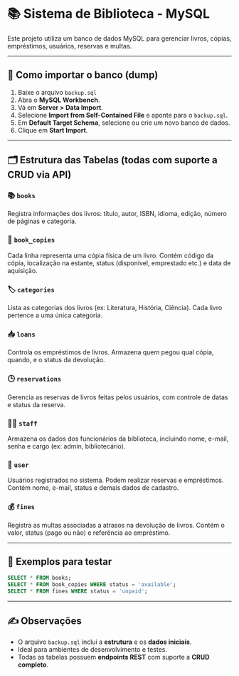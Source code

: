 # 📚 Sistema de Biblioteca - MySQL

Este projeto utiliza um banco de dados MySQL para gerenciar livros, cópias, empréstimos, usuários, reservas e multas.

---

## 🔽 Como importar o banco (dump)

1. Baixe o arquivo `backup.sql` 
2. Abra o **MySQL Workbench**.
3. Vá em **Server > Data Import**.
4. Selecione **Import from Self-Contained File** e aponte para o `backup.sql`.
5. Em **Default Target Schema**, selecione ou crie um novo banco de dados.
6. Clique em **Start Import**.

---

## 🗂️ Estrutura das Tabelas (todas com suporte a CRUD via API)

### 📚 `books`
Registra informações dos livros: título, autor, ISBN, idioma, edição, número de páginas e categoria.

### 📄 `book_copies`
Cada linha representa uma cópia física de um livro. Contém código da cópia, localização na estante, status (disponível, emprestado etc.) e data de aquisição.

### 🏷️ `categories`
Lista as categorias dos livros (ex: Literatura, História, Ciência). Cada livro pertence a uma única categoria.

### 📥 `loans`
Controla os empréstimos de livros. Armazena quem pegou qual cópia, quando, e o status da devolução.

### 🕒 `reservations`
Gerencia as reservas de livros feitas pelos usuários, com controle de datas e status da reserva.

### 👩‍💼 `staff`
Armazena os dados dos funcionários da biblioteca, incluindo nome, e-mail, senha e cargo (ex: admin, bibliotecário).

### 👤 `user`
Usuários registrados no sistema. Podem realizar reservas e empréstimos. Contém nome, e-mail, status e demais dados de cadastro.

### 💰 `fines`
Registra as multas associadas a atrasos na devolução de livros. Contém o valor, status (pago ou não) e referência ao empréstimo.

---

## 🧪 Exemplos para testar

```sql
SELECT * FROM books;
SELECT * FROM book_copies WHERE status = 'available';
SELECT * FROM fines WHERE status = 'unpaid';
```

---

## ✍️ Observações

- O arquivo `backup.sql` inclui a **estrutura** e os **dados iniciais**.
- Ideal para ambientes de desenvolvimento e testes.
- Todas as tabelas possuem **endpoints REST** com suporte a **CRUD completo**.
